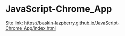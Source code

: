 # JavaScript-Chrome_App

Site link: https://baskin-lazpberry.github.io/JavaScript-Chrome_App/index.html
